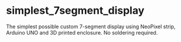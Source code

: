 # simplest_7segment_display
The simplest possible custom 7-segment display using NeoPixel strip, Arduino UNO and 3D printed enclosure. No soldering required. 
